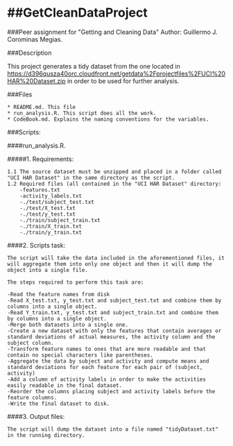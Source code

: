 ##GetCleanDataProject
===================

###Peer assignment for "Getting and Cleaning Data"
Author: Guillermo J. Corominas Megias. 

###Description

This project generates a tidy dataset from the one located in 
https://d396qusza40orc.cloudfront.net/getdata%2Fprojectfiles%2FUCI%20HAR%20Dataset.zip in order to be used for further analysis. 

###Files

    * README.md. This file 
    * run_analysis.R. This script does all the work. 
    * CodeBook.md. Explains the naming conventions for the variables. 

###Scripts:

####run_analysis.R. 

#####1. Requirements: 

    1.1 The source dataset must be unzipped and placed in a folder called "UCI HAR Dataset" in the same directory as the script. 
    1.2 Required files (all contained in the "UCI HAR Dataset" directory:
        -features.txt
        -activity_labels.txt
        -./test/subject_test.txt
        -./test/X_test.txt
        -./test/y_test.txt
        -./train/subject_train.txt
        -./train/X_train.txt
        -./train/y_train.txt

####2. Scripts task: 

    The script will take the data included in the aforementioned files, it will aggregate them into only one object and then it will dump the object into a single file. 
    
    The steps required to perform this task are: 
    
    -Read the feature names from disk
    -Read X_test.txt, y_test.txt and subject_test.txt and combine them by columns into a single object. 
    -Read Y_train.txt, y_test.txt and subject_train.txt and combine them by columns into a single object. 
    -Merge both datasets into a single one. 
    -Create a new dataset with only the features that contain averages or standard deviations of actual measures, the activity column and the subject column.
    -Transform feature names to ones that are more readable and that contain no special characters like parentheses. 
    -Aggregate the data by subject and activity and compute means and standard deviations for each feature for each pair of (subject, activity)
    -Add a column of activity labels in order to make the activities easily readable in the final dataset. 
    -Reorder the columns placing subject and activity labels before the feature columns. 
    -Write the final dataset to disk. 
 
####3. Output files: 

    The script will dump the dataset into a file named "tidyDataset.txt" in the running directory. 


